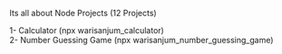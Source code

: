 Its all about Node Projects (12 Projects)

1- Calculator (npx warisanjum_calculator)<br />
2- Number Guessing Game (npx warisanjum_number_guessing_game)
